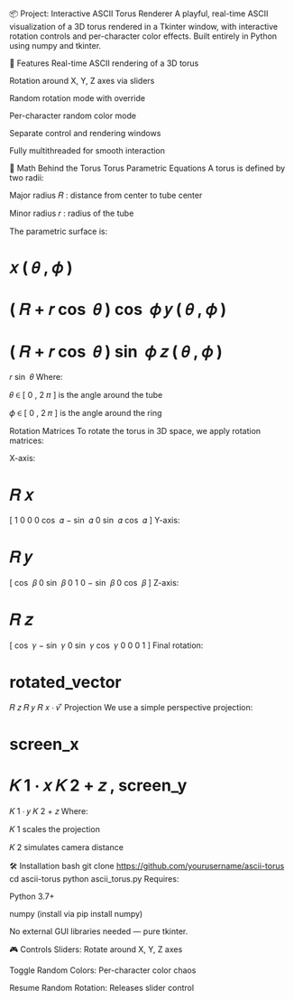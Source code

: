 📦 Project: Interactive ASCII Torus Renderer
A playful, real-time ASCII visualization of a 3D torus rendered in a Tkinter window, with interactive rotation controls and per-character color effects. Built entirely in Python using numpy and tkinter.

🚀 Features
Real-time ASCII rendering of a 3D torus

Rotation around X, Y, Z axes via sliders

Random rotation mode with override

Per-character random color mode

Separate control and rendering windows

Fully multithreaded for smooth interaction

🧠 Math Behind the Torus
Torus Parametric Equations
A torus is defined by two radii:

Major radius 
𝑅
: distance from center to tube center

Minor radius 
𝑟
: radius of the tube

The parametric surface is:

𝑥
(
𝜃
,
𝜙
)
=
(
𝑅
+
𝑟
cos
⁡
𝜃
)
cos
⁡
𝜙
𝑦
(
𝜃
,
𝜙
)
=
(
𝑅
+
𝑟
cos
⁡
𝜃
)
sin
⁡
𝜙
𝑧
(
𝜃
,
𝜙
)
=
𝑟
sin
⁡
𝜃
Where:

𝜃
∈
[
0
,
2
𝜋
]
 is the angle around the tube

𝜙
∈
[
0
,
2
𝜋
]
 is the angle around the ring

Rotation Matrices
To rotate the torus in 3D space, we apply rotation matrices:

X-axis:

𝑅
𝑥
=
[
1
0
0
0
cos
⁡
𝛼
−
sin
⁡
𝛼
0
sin
⁡
𝛼
cos
⁡
𝛼
]
Y-axis:

𝑅
𝑦
=
[
cos
⁡
𝛽
0
sin
⁡
𝛽
0
1
0
−
sin
⁡
𝛽
0
cos
⁡
𝛽
]
Z-axis:

𝑅
𝑧
=
[
cos
⁡
𝛾
−
sin
⁡
𝛾
0
sin
⁡
𝛾
cos
⁡
𝛾
0
0
0
1
]
Final rotation:

rotated_vector
=
𝑅
𝑧
𝑅
𝑦
𝑅
𝑥
⋅
𝑣
⃗
Projection
We use a simple perspective projection:

screen_x
=
𝐾
1
⋅
𝑥
𝐾
2
+
𝑧
,
screen_y
=
𝐾
1
⋅
𝑦
𝐾
2
+
𝑧
Where:

𝐾
1
 scales the projection

𝐾
2
 simulates camera distance

🛠️ Installation
bash
git clone https://github.com/yourusername/ascii-torus
cd ascii-torus
python ascii_torus.py
Requires:

Python 3.7+

numpy (install via pip install numpy)

No external GUI libraries needed — pure tkinter.

🎮 Controls
Sliders: Rotate around X, Y, Z axes

Toggle Random Colors: Per-character color chaos

Resume Random Rotation: Releases slider control
